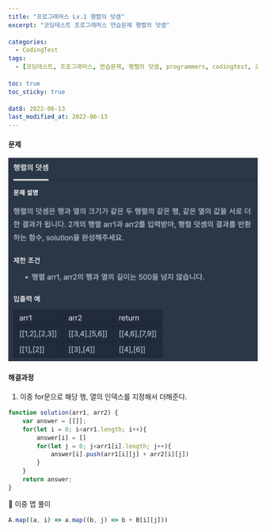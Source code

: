 ```yaml
---
title: "프로그래머스 Lv.1 행렬의 덧셈"
excerpt: "코딩테스트 프로그래머스 연습문제 행렬의 덧셈"

categories:
  - CodingTest
tags:
  - [코딩테스트, 프로그래머스, 연습문제, 행렬의 덧셈, programmers, codingtest, 코딩테스트 연습]

toc: true
toc_sticky: true
 
dat8: 2022-06-13
last_modified_at: 2022-06-13
---
```


#### 문제
![28](/assets/images/28.png)

#### 해결과정
1. 이중 for문으로 해당 행, 열의 인덱스를 지정해서 더해준다.

```javascript
function solution(arr1, arr2) {
    var answer = [[]];
    for(let i = 0; i<arr1.length; i++){
        answer[i] = []
        for(let j = 0; j<arr1[i].length; j++){
            answer[i].push(arr1[i][j] + arr2[i][j])
        }
    }
    return answer;
}
```
:pushpin: 이중 맵 풀이
```javascript
A.map((a, i) => a.map((b, j) => b + B[i][j]))
```
